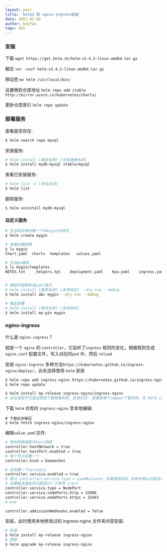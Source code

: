 ```yaml
---
layout: post
title: 'helm3 和 nginx-ingress安装'
date: 2021-01-02
author: boyfoo
tags: k8s
---
```


### 安装

下载 `wget https://get.helm.sh/helm-v3.4.2-linux-amd64.tar.gz`

解压 `tar -xzvf helm-v3.4.2-linux-amd64.tar.gz`

移动至 `mv helm /usr/local/bin/`

设置微软仓库地址 `helm repo add stable http://mirror.azure.cn/kubernetes/charts/`

更新仓库索引 `helm repo update`

### 部署服务

查看是否存在:

```bash
$ helm search repo mysql
```

安装服务:

```bash
# helm install [服务名称] [仓库镜像名称]
$ helm install mydb-mysql stable/mysql
```

查看已安装服务:

```bash
# helm list -n [命名空间]
$ helm list 
```

删除服务:

```bash
$ helm uninstall mydb-mysql
```

#### 自定义服务

```bash
# 在当前目录创建一个叫mygin的项目
$ helm create mygin

# 查看创建结果
$ ls mygin
Chart.yaml  charts  templates   values.yaml

# 包含go模板
$ ls mygin/templates
NOTES.txt    _helpers.tpl    deployment.yaml    hpa.yaml    ingress.yaml    service.yaml    serviceaccount.yaml    tests


# 模板内容解析成yaml格式
# helm install [服务名称] [本地地址] --dry-run --debug
$ helm install abc mygin --dry-run --debug

# 确定部署
# helm install [服务名称] [本地地址]
$ helm install my-gin mygin
```

### nginx-ingress

什么是 `nginx-ingress`？

就是一个 `nginx` 的 `controller`，它监听了`ingress` 规则的变化，根据规则生成 `nginx.conf` 配置文件，写入对应的`pod` 中，然后 `reload`

安装 `nginx-ingress` 多种方法`https://kubernetes.github.io/ingress-nginx/deploy/`，此处选择使用 `helm` 安装

```bash
$ helm repo add ingress-nginx https://kubernetes.github.io/ingress-nginx
$ helm repo update

$ helm install my-release ingress-nginx/ingress-nginx
# 会出现因不可描述原因下载镜像失败，处理方式: 查看是哪个imgaes下载失败，先 helm uninstall my-release，手动下载docker镜像，最后重新安装
```

下载 `helm` 仓库的 `ingress-nginx` 至本地编辑:

```
# 下载后并解压
$ helm fetch ingress-nginx/ingress-nginx  
```

编辑`value.yaml`文件:

```bash
# 修改网络类型为host网络
controller.hostNetwork = true
controller.hostPort.enabled = true
# 每个节点部署一个
controller.kind = DaemonSet 

# 会创建一个serveice 
controller.service.enabled = true
# 默认 controller.service.type = LoadBalancer 如果是虚拟机 没有外网ip可能会造成服务部署状态一直是pending
# 若要解决虚拟机问题进行一下修改 start
controller.service.type = NodePort
controller.service.nodePorts.http = 32080
controller.service.nodePorts.https = 32443
# end

controller.admissionWebhooks.enabled = false
```

安装，此时使用本地修改过的 ingress-nginx 文件夹内容安装:
```bash
# 安装
$ helm install my-release ingress-nginx 
# 更新
$ helm upgrade my-release ingress-nginx 
```

